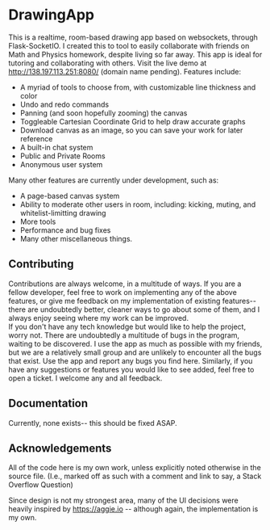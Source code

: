 # DrawingApp
This is a realtime, room-based drawing app based on websockets, through Flask-SocketIO.  I created this to tool to easily collaborate with friends on Math and Physics homework, despite living so far away.  This app is ideal for tutoring and collaborating with others.  Visit the live demo at http://138.197.113.251:8080/ (domain name pending).  Features include:
  - A myriad of tools to choose from, with customizable line thickness and color
  - Undo and redo commands
  - Panning (and soon hopefully zooming) the canvas
  - Toggleable Cartesian Coordinate Grid to help draw accurate graphs
  - Download canvas as an image, so you can save your work for later reference
  - A built-in chat system
  - Public and Private Rooms
  - Anonymous user system

Many other features are currently under development, such as:
- A page-based canvas system
- Ability to moderate other users in room, including: kicking, muting, and whitelist-limitting drawing
- More tools
- Performance and bug fixes
- Many other miscellaneous things.


## Contributing
Contributions are always welcome, in a multitude of ways.  If you are a fellow developer, feel free to work on implementing any of the above features, or give me feedback on my implementation of existing features-- there are undoubtedly better, cleaner ways to go about some of them, and I always enjoy seeing where my work can be improved.  
If you don't have any tech knowledge but would like to help the project, worry not.  There are undoubtedly a multitude of bugs in the program, waiting to be discovered.  I use the app as much as possible with my friends, but we are a relatively small group and are unlikely to encounter all the bugs that exist.  Use the app and report any bugs you find here.  Similarly, if you have any suggestions or features you would like to see added, feel free to open a ticket.  I welcome any and all feedback.

## Documentation
Currently, none exists-- this should be fixed ASAP.

## Acknowledgements
All of the code here is my own work, unless explicitly noted otherwise in the source file.  (I.e., marked off as such with a comment and link to say, a Stack Overflow Question)

Since design is not my strongest area, many of the UI decisions were heavily inspired by https://aggie.io -- although again, the implementation is my own.
